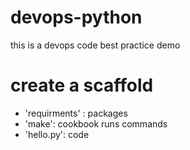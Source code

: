 # devops-python
this is a devops code best practice demo


# create a scaffold

* 'requirments' : packages
* 'make': cookbook runs commands
*  'hello.py': code
